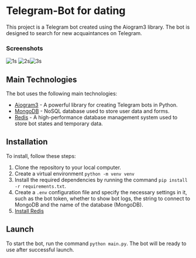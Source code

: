 # Telegram-Bot for dating

This project is a Telegram bot created using the Aiogram3 library. The bot is designed to search for new acquaintances on Telegram.

### Screenshots

![1s](https://github.com/nezbut/Telegram-Bot-for-dating/assets/121932692/5d169eef-83aa-47b6-a984-f9fc15adcc50) ![2s](https://github.com/nezbut/Telegram-Bot-for-dating/assets/121932692/5562f7cc-1173-4a3e-9624-bdc8ce5395e1)![3s](https://github.com/nezbut/Telegram-Bot-for-dating/assets/121932692/b4544dab-f9bc-4ce5-98f0-4263a61c9f9c)

## Main Technologies

The bot uses the following main technologies:

- [Aiogram3](https://docs.aiogram.dev/en/latest/) - A powerful library for creating Telegram bots in Python.
- [MongoDB](https://www.mongodb.com/) - NoSQL database used to store user data and forms.
- [Redis](https://redis.io/) - A high-performance database management system used to store bot states and temporary data.

## Installation

To install, follow these steps:

1. Clone the repository to your local computer.
2. Create a virtual environment `python -m venv venv`
3. Install the required dependencies by running the command `pip install -r requirements.txt`.
4. Create a `.env` configuration file and specify the necessary settings in it, such as the bot token, whether to show bot logs, the string to connect to MongoDB and the name of the database (MongoDB).
5. [Install Redis](https://redis.io/docs/install/install-redis/)

## Launch

To start the bot, run the command `python main.py`. The bot will be ready to use after successful launch.